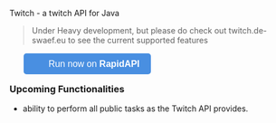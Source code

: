 Twitch - a twitch API for Java

> Under Heavy development, but please do check out twitch.de-swaef.eu to see the current supported features

<div style="margin: 25px;">
<a href="https://rapidapi.com/package/TwitchTV/functions?utm_source=TwitchGitHub-Java&utm_medium=button&utm_content=Vendor_GitHub" style="
    all: initial;
    background-color: #498FE1;
    border-width: 0;
    border-radius: 5px;
    padding: 10px 20px;
    color: white;
    font-family: 'Helvetica';
    font-size: 12pt;
    background-image: url(https://scdn.rapidapi.com/logo-small.png);
    background-size: 25px;
    background-repeat: no-repeat;
    background-position-y: center;
    background-position-x: 10px;
    padding-left: 44px;
    cursor: pointer;">
  Run now on <b>RapidAPI</b>
</a>
</div>


### Upcoming Functionalities

*	ability to perform all public tasks as the Twitch API provides.
